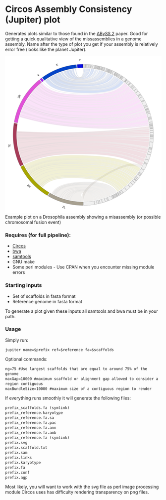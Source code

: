 Circos Assembly Consistency (Jupiter) plot
======================
Generates plots similar to those found in the [ABySS 2](http://genome.cshlp.org/content/27/5/768) paper. Good for getting a quick qualitative view of the missassemblies in a genome assembly.
Name after the type of plot you get if your assembly is relatively error free (looks like the planet Jupiter).

<img src="./dm.svg">
Example plot on a Drosophila assembly showing a misassembly (or possible chromosomal fusion event)

### Requires (for full pipeline):
* [Circos](http:__circos.ca_software_download_)
* [bwa](https:__github.com_lh3_bwa)
* [samtools](https:__github.com_samtools_samtools)
* GNU make
* Some perl modules - Use CPAN when you encounter missing module errors

### Starting inputs

* Set of scaffolds in fasta format
* Reference genome in fasta format

To generate a plot given these inputs all samtools and bwa must be in your path.

### Usage

Simply run:
```{bash}
jupiter name=$prefix ref=$reference fa=$scaffolds
```

Optional commands:
```
ng=75 #Use largest scaffolds that are equal to around 75% of the genome 
maxGap=10000 #maximum scaffold or alignment gap allowed to consider a region contiguous
maxBundleSize=10000 #maximum size of a contiguous region to render
```

If everything runs smoothly it will generate the following files:
```
prefix_scaffolds.fa (symlink)
prefix_reference.karyotype
prefix_reference.fa.sa
prefix_reference.fa.pac
prefix_reference.fa.ann
prefix_reference.fa.amb
prefix_reference.fa (symlink)
prefix.svg
prefix.scaffold.txt
prefix.sam
prefix.links
prefix.karyotype
prefix.fa
prefix.conf
prefix.agp
```

Most likely, you will want to work with the svg file as perl image processing module Circos uses has difficulty rendering transparency on png files.

